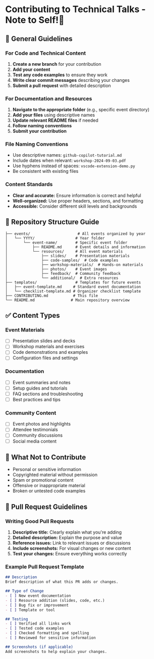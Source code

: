 # Contributing to Technical Talks - Note to Self!🤝

## 🧭 General Guidelines

### For Code and Technical Content
1. **Create a new branch** for your contribution
2. **Add your content**
3. **Test any code examples** to ensure they work
4. **Write clear commit messages** describing your changes
5. **Submit a pull request** with detailed description

### For Documentation and Resources
1. **Navigate to the appropriate folder** (e.g., specific event directory)
2. **Add your files** using descriptive names
3. **Update relevant README files** if needed
4. **Follow naming conventions**
5. **Submit your contribution**

### File Naming Conventions
- Use descriptive names: `github-copilot-tutorial.md`
- Include dates when relevant: `workshop-2024-09-03.pdf`
- Use hyphens instead of spaces: `vscode-extension-demo.py`
- Be consistent with existing files

### Content Standards
- **Clear and accurate:** Ensure information is correct and helpful
- **Well-organized:** Use proper headers, sections, and formatting
- **Accessible:** Consider different skill levels and backgrounds

## 📁 Repository Structure Guide

```
├── events/                     # All events organized by year
│   └── YYYY/                  # Year folder
│       └── event-name/        # Specific event folder
│           ├── README.md      # Event details and information
│           └── resources/     # All event materials
│               ├── slides/    # Presentation materials
│               ├── code-samples/  # Code examples
│               ├── workshop-materials/  # Hands-on materials
│               ├── photos/    # Event images
│               ├── feedback/  # Community feedback
│               └── additional/  # Extra resources
├── templates/                 # Templates for future events
│   ├── event-template.md     # Standard event documentation
│   └── checklist-template.md # Organizer checklist template
├── CONTRIBUTING.md           # This file
└── README.md                # Main repository overview
```

## ✅ Content Types 

### Event Materials
- [ ] Presentation slides and decks
- [ ] Workshop materials and exercises
- [ ] Code demonstrations and examples
- [ ] Configuration files and settings

### Documentation
- [ ] Event summaries and notes
- [ ] Setup guides and tutorials
- [ ] FAQ sections and troubleshooting
- [ ] Best practices and tips

### Community Content
- [ ] Event photos and highlights
- [ ] Attendee testimonials
- [ ] Community discussions
- [ ] Social media content

## 🚫 What Not to Contribute

- Personal or sensitive information
- Copyrighted material without permission
- Spam or promotional content
- Offensive or inappropriate material
- Broken or untested code examples

## 📝 Pull Request Guidelines

### Writing Good Pull Requests
1. **Descriptive title:** Clearly explain what you're adding
2. **Detailed description:** Explain the purpose and value
3. **Reference issues:** Link to relevant issues or discussions
4. **Include screenshots:** For visual changes or new content
5. **Test your changes:** Ensure everything works correctly

### Example Pull Request Template
```markdown
## Description
Brief description of what this PR adds or changes.

## Type of Change
- [ ] New event documentation
- [ ] Resource addition (slides, code, etc.)
- [ ] Bug fix or improvement
- [ ] Template or tool

## Testing
- [ ] Verified all links work
- [ ] Tested code examples
- [ ] Checked formatting and spelling
- [ ] Reviewed for sensitive information

## Screenshots (if applicable)
Add screenshots to help explain your changes.
```
